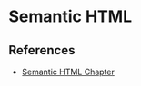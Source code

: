 # Semantic HTML

## References
- [Semantic HTML Chapter](https://github.com/nashville-software-school/client-side-mastery/blob/master/book-1-the-novice/chapters/HTML_COMPONENTS.md)

